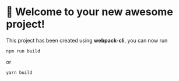 # 🚀 Welcome to your new awesome project!

This project has been created using **webpack-cli**, you can now run

```
npm run build
```


or

```
yarn build
```





